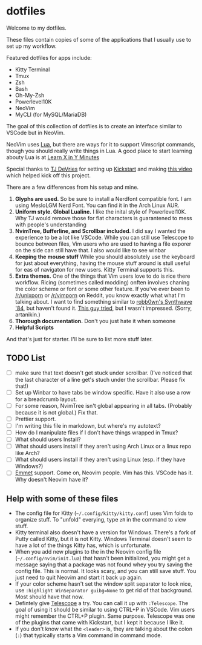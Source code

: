 # dotfiles

Welcome to my dotfiles.

These files contain copies of some of the applications that I usually use to set up my workflow.

Featured dotfiles for apps include:

- Kitty Terminal
- Tmux
- Zsh
- Bash
- Oh-My-Zsh
- Powerlevel10K
- NeoVim
- MyCLI (for MySQL/MariaDB)

The goal of this collection of dotfiles is to create an interface similar to VSCode but in NeoVim.

NeoVim uses [Lua](https://www.lua.org/), but there are ways for it to support Vimscript commands, though you should really write things in Lua.  A good place to start learning abouty Lua is at [Learn X in Y Minutes](https://learnxinyminutes.com/docs/lua/) 

Special thanks to [TJ DeVries](https://github.com/tjdevries) for setting up [Kickstart](https://github.com/nvim-lua/kickstart.nvim) and making [this video](https://www.youtube.com/watch?v=stqUbv-5u2s) which helped kick off this project.

There are a few differences from his setup and mine.

1. **Glyphs are used.** So be sure to install a Nerdfont compatible font. I am using MesloLGM Nerd Font. You can find it in the Arch Linux AUR.
2. **Uniform style. Global Lualine.** I like the inital style of Powerlevel10K. Why TJ would remove those for flat characters is guarantened to mess with people's understanding
3. **NvimTree, Bufferline, and Scrollbar included.** I did say I wanted the experience to be a lot like VSCode. While you can still use Telescope to bounce between files, Vim users who are used to having a file exporer on the side can still have that.  I also would like to see winbar
4. **Keeping the mouse stuff** While you should absolutely use the keyboard for just about everything, having the mouse stuff around is stull useful for eas of navigaton for new users.  Kitty Terminal supports this.
5. **Extra themes.** One of the things that Vim users love to do is rice there workflow. Ricing (sometimes called modding) onften involves chaning the color scheme or font or some other feature. If you've ever been to [/r/unixporn](https://www.reddit.com/r/unixporn/) or [/r/vimporn](https://www.reddit.com/r/vimporn/) on Reddit, you know exactly what what I'm talking about.  I want to find something similar to [robb0wn's Synthwave '84](https://github.com/robb0wen/synthwave-vscode), but haven't found it. [This guy tried](https://github.com/artanikin/vim-synthwave84), but I wasn't impressed. (Sorry, artanikin.)
6. **Thorough documentation.** Don't you just hate it when someone
7. **Helpful Scripts**

And that's just for starter. I'll be sure to list more stuff later.

## TODO List

- [ ] make sure that text doesn't get stuck under scrollbar. (I've noticed that the last character of a line get's stuch under the scrollbar. Please fix that!)
- [ ] Set up Winbar to have tabs be window specific. Have it also use a row for a breadcrumb layout.
- [ ] For some reason, NvimTree isn't global appearing in all tabs. (Probably because it is not global.) Fix that.
- [ ] Prettier support.
- [ ] I'm writing this file in markdown, but where's my autotext?
- [ ] How do I manipulate files if I don't have things wrapped in Tmux?
- [ ] What should users Install?
- [ ] What should users install if they aren't using Arch Linux or a linux repo like Arch?
- [ ] What should users install if they aren't using Linux (esp. if they have Windows?)
- [ ] [Emmet](https://emmet.io/) support. Come on, Neovim people. Vim has this. VSCode has it. Why doesn't Neovim have it?

## Help with some of these files
* The config file for Kitty (`~/.config/kitty/kitty.conf`) uses Vim folds to organize stuff. To "unfold" everying, type `zR` in the command to view stuff.
* Kitty terminal also doesn't have a version for Windows. There's a fork of Putty called Kitty, but it is not Kitty. Windows Terminal doesn't seem to have a lot of the things Kitty has, which is unfortunate.
* When you add new plugins to the in the Neovim config file (`~/.config/nvim/init.lua`) that hasn't been initialized, you might get a message saying that a package was not found whey you try saving the config file. This is normal. It looks scary, and you can still save stuff. You just need to quit Neovim and start it back up again.
* If your color scheme hasn't set the window split separator to look nice, use `:highlight WinSeparator guibg=None` to get rid of that background. Most should have that now.
* Defintely give [Telescope](https://github.com/nvim-telescope/telescope.nvim) a try. You can call it up with `:Telescope`. The goal of using it should be similar to using CTRL+P in VSCode. Vim users might remember the CTRL+P plugin. Same purpose. Telescope was one of the plugins that came with Kickstart, but I kept it because I like it.
* If you don't know what the `<leader>` is, they are talking about the colon (`:`) that typically starts a Vim command in command mode.

